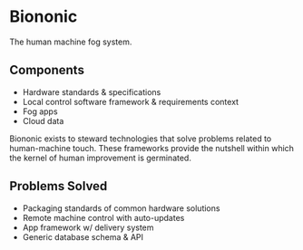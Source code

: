 # Biononic

The human machine fog system.

## Components
* Hardware standards & specifications
* Local control software framework & requirements context
* Fog apps
* Cloud data

Biononic exists to steward technologies that solve problems related to human-machine touch.  These frameworks provide the nutshell within which the kernel of human improvement is germinated.

## Problems Solved
* Packaging standards of common hardware solutions
* Remote machine control with auto-updates
* App framework w/ delivery system
* Generic database schema & API
